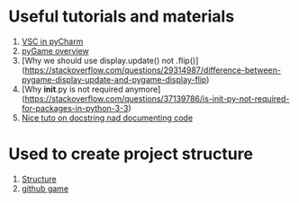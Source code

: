 # Useful tutorials and materials
1. [VSC in pyCharm](https://www.youtube.com/watch?v=jFnYQbUZQlA)
2. [pyGame overview](https://realpython.com/pygame-a-primer/)
3. [Why we should use display.update() not .flip()] (https://stackoverflow.com/questions/29314987/difference-between-pygame-display-update-and-pygame-display-flip)
4. [Why __init__.py is not required anymore] (https://stackoverflow.com/questions/37139786/is-init-py-not-required-for-packages-in-python-3-3)
5. [Nice tuto on docstring nad documenting code](https://www.youtube.com/watch?v=JQ8RQru-Y9Y)

# Used to create project structure 
1. <a href="https://python-forum.io/Thread-PyGame-Structure-and-Organizing-part-8"> Structure</a>
2. <a href="https://github.com/metulburr/ShooterGame/tree/moved_main_loop_into_data">github game </a> 
